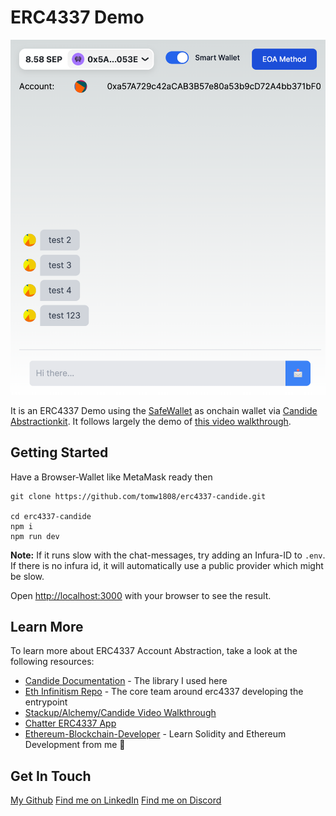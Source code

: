 # ERC4337 Demo

![Screenshot of ERC4337 Demo](./chatter-erc4337.png?raw=true "ERC4337 Chat App Demo")

It is an ERC4337 Demo using the [SafeWallet](https://app.safe.global/) as onchain wallet via [Candide Abstractionkit](https://docs.candide.dev/wallet/abstractionkit/introduction/). It follows largely the demo of [this video walkthrough](https://youtu.be/v_V4Wqcn7vE).

## Getting Started

Have a Browser-Wallet like MetaMask ready then

```
git clone https://github.com/tomw1808/erc4337-candide.git

cd erc4337-candide
npm i
npm run dev
```

**Note:** If it runs slow with the chat-messages, try adding an Infura-ID to `.env`. If there is no infura id, it will automatically use a public provider which might be slow.

Open [http://localhost:3000](http://localhost:3000) with your browser to see the result.


## Learn More

To learn more about ERC4337 Account Abstraction, take a look at the following resources:

- [Candide Documentation](https://docs.candide.dev/wallet/abstractionkit/introduction/) - The library I used here
- [Eth Infinitism Repo](https://github.com/eth-infinitism/account-abstraction/tree/develop) - The core team around erc4337 developing the entrypoint
- [Stackup/Alchemy/Candide Video Walkthrough](https://youtu.be/v_V4Wqcn7vE)
- [Chatter ERC4337 App](https://erc4337-chatter-nextjs-app.vercel.app/)
- [Ethereum-Blockchain-Developer](https://ethereum-blockchain-developer.com) - Learn Solidity and Ethereum Development from me 🤗

## Get In Touch

[My Github](https://github.com/tomw1808)
[Find me on LinkedIn](https://www.linkedin.com/in/thomas-wiesner)
[Find me on Discord](https://discord.gg/nKV7xzxdEh)